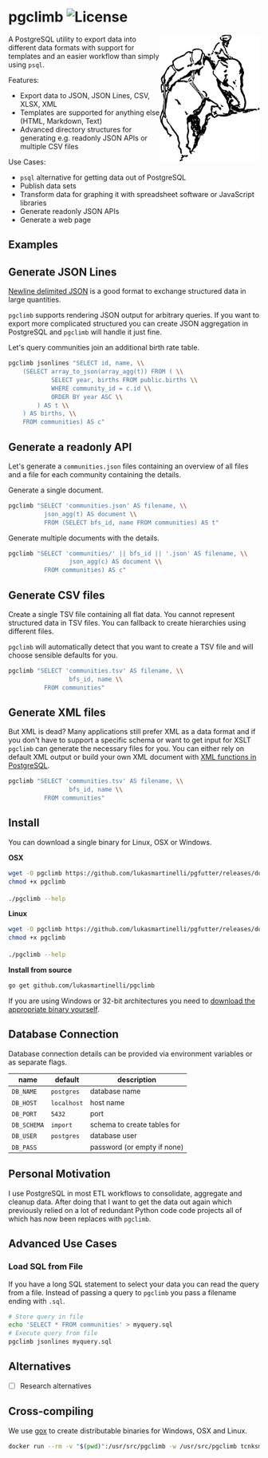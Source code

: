 # pgclimb ![License](https://img.shields.io/badge/license-MIT%20License-blue.svg)

<img align="right" alt="Climbing elephant" src="logo.png" />

A PostgreSQL utility to export data into different data formats with
support for templates and an easier workflow than simply using `psql`.

Features:
- Export data to JSON, JSON Lines, CSV, XLSX, XML
- Templates are supported for anything else (HTML, Markdown, Text)
- Advanced directory structures for generating e.g. readonly JSON APIs or multiple CSV files

Use Cases:
- `psql` alternative for getting data out of PostgreSQL
- Publish data sets
- Transform data for graphing it with spreadsheet software or JavaScript libraries
- Generate readonly JSON APIs
- Generate a web page 

## Examples

## Generate JSON Lines

[Newline delimited JSON](http://jsonlines.org/) is a good format to exchange
structured data in large quantities.

`pgclimb` supports rendering JSON output for arbitrary queries. If you
want to export more complicated structured you can create JSON aggregation
in PostgreSQL and `pgclimb` will handle it just fine.

Let's query communities join an additional birth rate table.

```bash
pgclimb jsonlines "SELECT id, name, \\
    (SELECT array_to_json(array_agg(t)) FROM ( \\
            SELECT year, births FROM public.births \\
            WHERE community_id = c.id \\
            ORDER BY year ASC \\
        ) AS t \\
    ) AS births, \\
    FROM communities) AS c"
```

## Generate a readonly API

Let's generate a `communities.json` files containing an overview of all
files and a file for each community containing the details.

Generate a single document.

```bash
pgclimb "SELECT 'communities.json' AS filename, \\
          json_agg(t) AS document \\
          FROM (SELECT bfs_id, name FROM communities) AS t"
```

Generate multiple documents with the details.

```bash
pgclimb "SELECT 'communities/' || bfs_id || '.json' AS filename, \\
                 json_agg(c) AS document \\
          FROM communities) AS c"
```

## Generate CSV files

Create a single TSV file containing all flat data. You cannot represent
structured data in TSV files. You can fallback to create hierarchies
using different files.

`pgclimb` will automatically detect that you want to create a TSV file and
will choose sensible defaults for you.

```bash
pgclimb "SELECT 'communities.tsv' AS filename, \\
                 bfs_id, name \\
          FROM communities"
```

## Generate XML files

But XML is dead? Many applications still prefer XML as a data format and if you don't
have to support a specific schema or want to get input for XSLT `pgclimb` can generate
the necessary files for you. You can either rely on default XML output
or build your own XML document with [XML functions in PostgreSQL](https://wiki.postgresql.org/wiki/XML_Support).

```bash
pgclimb "SELECT 'communities.tsv' AS filename, \\
                 bfs_id, name \\
          FROM communities"
```



## Install

You can download a single binary for Linux, OSX or Windows.

**OSX**

```bash
wget -O pgclimb https://github.com/lukasmartinelli/pgfutter/releases/download/v0.3.2/pgfutter_darwin_amd64
chmod +x pgclimb

./pgclimb --help
```

**Linux**

```bash
wget -O pgclimb https://github.com/lukasmartinelli/pgfutter/releases/download/v0.3.2/pgfutter_linux_amd64
chmod +x pgclimb

./pgclimb --help
```

**Install from source**

```bash
go get github.com/lukasmartinelli/pgclimb
```

If you are using Windows or 32-bit architectures you need to [download the appropriate binary
yourself](https://github.com/lukasmartinelli/pgclimb/releases/latest).

## Database Connection

Database connection details can be provided via environment variables
or as separate flags.

name        | default     | description
------------|-------------|------------------------------
`DB_NAME`   | `postgres`  | database name
`DB_HOST`   | `localhost` | host name
`DB_PORT`   | `5432`      | port
`DB_SCHEMA` | `import`    | schema to create tables for
`DB_USER`   | `postgres`  | database user
`DB_PASS`   |             | password (or empty if none)

## Personal Motivation

I use PostgreSQL in most ETL workflows to consolidate, aggregate and cleanup data.
After doing that I want to get the data out again which previously relied on
a lot of redundant Python code code projects all of which has now been replaces
with `pgclimb`.

## Advanced Use Cases

### Load SQL from File

If you have a long SQL statement to select your data you can read
the query from a file. Instead of passing a query to `pgclimb` you 
pass a filename ending with `.sql`.

```bash
# Store query in file
echo 'SELECT * FROM communities' > myquery.sql
# Execute query from file
pgclimb jsonlines myquery.sql
```

## Alternatives

- [ ] Research alternatives

## Cross-compiling

We use [gox](https://github.com/mitchellh/gox) to create distributable
binaries for Windows, OSX and Linux.

```bash
docker run --rm -v "$(pwd)":/usr/src/pgclimb -w /usr/src/pgclimb tcnksm/gox:1.4.2-light
```

